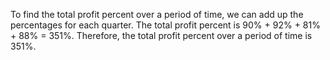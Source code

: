 To find the total profit percent over a period of time, we can add up the percentages for each quarter. The total profit percent is 90% + 92% + 81% + 88% = 351%. Therefore, the total profit percent over a period of time is 351%.
